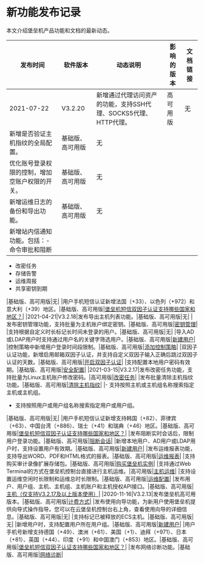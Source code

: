 # 新功能发布记录

本文介绍堡垒机产品功能和文档的最新动态。

|发布时间|软件版本|动态说明|影响的版本|文档链接|
|----|----|----|-----|----|
|2021-07-22|V3.2.20|新增通过代理访问资产的功能，支持SSH代理、SOCKS5代理、HTTP代理。|高可用版|无|
|新增是否验证主机指纹的全局配置。|基础版、高可用版|无|
|优化账号登录权限的控制，增加空账户权限的开关。|基础版、高可用版|无|
|新增运维日志的备份和导出功能。|基础版、高可用版|无|
|新增站内信通知功能。包括：-   命令审批和阻断
-   改密任务
-   存储告警
-   运维周报
-   共享密钥到期

|基础版、高可用版|无|
|用户手机短信认证新增法国（+33）、以色列（+972）和意大利（+39）地区。|基础版、高可用版|[堡垒机短信双因子认证支持哪些国家和地区？](/intl.zh-CN/产品简介/售前常见问题.md)|
|2021-04-21|V3.2.18|发布导出主机列表功能。|基础版、高可用版|无|
|发布密钥管理功能，支持批量为主机账户绑定密钥。|基础版、高可用版|[密钥管理](/intl.zh-CN/用户指南（V3.2版本）/管理员手册/资产管理/密钥管理.md)|
|支持根据自定义时长标记长时间未登录的用户。|基础版、高可用版|无|
|导入AD或LDAP用户时支持通过用户名的关键字筛选用户。|基础版、高可用版|[新建用户](/intl.zh-CN/用户指南（V3.2版本）/管理员手册/用户管理/新建用户.md)|
|控制策略中新增用户登录时间段限制。|基础版、高可用版|[添加控制策略](/intl.zh-CN/用户指南（V3.2版本）/管理员手册/控制策略/添加控制策略.md)|
|双因子认证功能，新增启用邮箱双因子认证，并支持自定义双因子输入正确后跳过双因子认证的天数。|基础版、高可用版|[开启双因子认证](/intl.zh-CN/用户指南（V3.2版本）/管理员手册/系统设置/开启双因子认证.md)|
|支持配置本地用户密码有效期。|基础版、高可用版|[安全配置](/intl.zh-CN/用户指南（V3.2版本）/管理员手册/系统设置/安全配置.md)|
|2021-03-15|V3.2.17|发布改密任务功能，支持批量为Linux主机账户修改密码。|高可用版|[改密任务](/intl.zh-CN/用户指南（V3.2版本）/管理员手册/资产管理/改密任务.md)|
|发布批量清除主机指纹功能。|基础版、高可用版|[清除主机指纹](/intl.zh-CN/用户指南（V3.2版本）/管理员手册/主机管理/清除主机指纹.md)|
|-   支持按照主机或主机组名称搜索指定主机或主机组。
-   支持按照用户或用户组名称搜索指定用户或用户组。

|基础版、高可用版|无|
|用户手机短信认证新增支持韩国（+82）、菲律宾（+63）、中国台湾（+886）、瑞士（+41）和瑞典（+46）地区。|基础版、高可用版|[堡垒机短信双因子认证支持哪些国家和地区？](/intl.zh-CN/产品简介/售前常见问题.md)|
|发布阻断实时会话后，限制用户登录功能。|基础版、高可用版|[阻断会话](/intl.zh-CN/用户指南（V3.2版本）/管理员手册/实时监控/阻断会话.md)|
|新增本地用户、AD用户或LDAP用户时，支持设置用户有效期。|基础版、高可用版|[新建用户](/intl.zh-CN/用户指南（V3.2版本）/管理员手册/用户管理/新建用户.md)|
|发布运维报表功能，支持导出WORD、PDF和HTML格式的报表。|基础版、高可用版|[运维报表](/intl.zh-CN/用户指南（V3.2版本）/管理员手册/审计/运维报表.md)|
|支持购买审计录像扩展存储包。|基础版、高可用版|[购买堡垒机实例](/intl.zh-CN/产品计费/购买堡垒机实例.md)|
|支持通过Web Terminal的方式在堡垒机控制台直接进行主机运维。|高可用版|[主机运维](/intl.zh-CN/用户指南（V3.2版本）/管理员手册/运维/主机运维.md)|
|支持设置运维空闲时长限制和运维总时长限制。|基础版、高可用版|[运维配置](/intl.zh-CN/用户指南（V3.2版本）/管理员手册/系统设置/运维配置.md)|
|发布用户、用户组、主机、主机组、主机账户和主机授权API接口。|基础版、高可用版|[主机（仅支持V3.2.17及以上版本使用）](/intl.zh-CN/API参考/API概览.md)|
|2020-11-16|V3.2.13|发布堡垒机高可用版本。|基础版、高可用版|[计费方式](/intl.zh-CN/产品计费/计费方式.md)|
|发布使用向导功能，为新用户使用堡垒机提供向导式操作指导。您可以在云堡垒机控制台右上角，查看使用向导的详细信息。|基础版、高可用版|无|
|支持标记已被释放的ECS主机。|基础版、高可用版|无|
|新增用户时，支持配置用户所在用户组。|基础版、高可用版|[新建用户](/intl.zh-CN/用户指南（V3.2版本）/管理员手册/用户管理/新建用户.md)|
|用户手机号新增支持德国（+49）、澳洲（+61）、美国（+1）、迪拜（+971）、日本（+81）、英国（+44）、印度（+91）和中国澳门（+853）地区。|基础版、高可用版|[堡垒机短信双因子认证支持哪些国家和地区？](/intl.zh-CN/产品简介/售前常见问题.md)|
|发布网络诊断功能。|基础版、高可用版|[网络诊断](/intl.zh-CN/用户指南（V3.2版本）/管理员手册/系统设置/网络诊断.md)|

